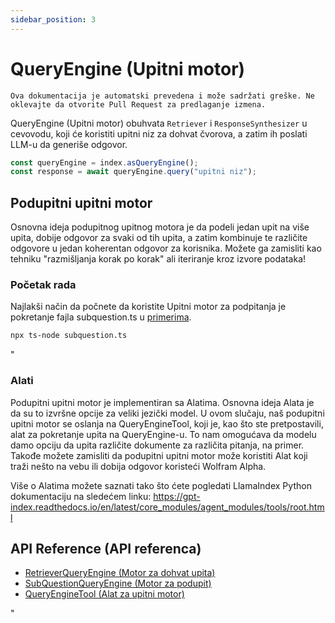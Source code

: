 ```yaml
---
sidebar_position: 3
---
```


# QueryEngine (Upitni motor)

`Ova dokumentacija je automatski prevedena i može sadržati greške. Ne oklevajte da otvorite Pull Request za predlaganje izmena.`

QueryEngine (Upitni motor) obuhvata `Retriever` i `ResponseSynthesizer` u cevovodu, koji će koristiti upitni niz za dohvat čvorova, a zatim ih poslati LLM-u da generiše odgovor.

```typescript
const queryEngine = index.asQueryEngine();
const response = await queryEngine.query("upitni niz");
```

## Podupitni upitni motor

Osnovna ideja podupitnog upitnog motora je da podeli jedan upit na više upita, dobije odgovor za svaki od tih upita, a zatim kombinuje te različite odgovore u jedan koherentan odgovor za korisnika. Možete ga zamisliti kao tehniku "razmišljanja korak po korak" ali iteriranje kroz izvore podataka!

### Početak rada

Najlakši način da počnete da koristite Upitni motor za podpitanja je pokretanje fajla subquestion.ts u [primerima](https://github.com/run-llama/LlamaIndexTS/blob/main/examples/subquestion.ts).

```bash
npx ts-node subquestion.ts
```

"

### Alati

Podupitni upitni motor je implementiran sa Alatima. Osnovna ideja Alata je da su to izvršne opcije za veliki jezički model. U ovom slučaju, naš podupitni upitni motor se oslanja na QueryEngineTool, koji je, kao što ste pretpostavili, alat za pokretanje upita na QueryEngine-u. To nam omogućava da modelu damo opciju da upita različite dokumente za različita pitanja, na primer. Takođe možete zamisliti da podupitni upitni motor može koristiti Alat koji traži nešto na vebu ili dobija odgovor koristeći Wolfram Alpha.

Više o Alatima možete saznati tako što ćete pogledati LlamaIndex Python dokumentaciju na sledećem linku: https://gpt-index.readthedocs.io/en/latest/core_modules/agent_modules/tools/root.html

## API Reference (API referenca)

- [RetrieverQueryEngine (Motor za dohvat upita)](../../api/classes/RetrieverQueryEngine.md)
- [SubQuestionQueryEngine (Motor za podupit)](../../api/classes/SubQuestionQueryEngine.md)
- [QueryEngineTool (Alat za upitni motor)](../../api/interfaces/QueryEngineTool.md)

"
